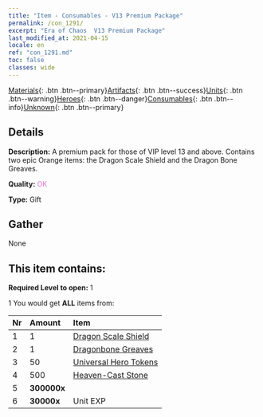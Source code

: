 ```yaml
---
title: "Item - Consumables - V13 Premium Package"
permalink: /con_1291/
excerpt: "Era of Chaos  V13 Premium Package"
last_modified_at: 2021-04-15
locale: en
ref: "con_1291.md"
toc: false
classes: wide
---
```

 [Materials](/Items/){: .btn .btn--primary}[Artifacts](/Items/Artifacts/){: .btn .btn--success}[Units](/Items/Units/){: .btn .btn--warning}[Heroes](/Items/Heroes/){: .btn .btn--danger}[Consumables](/Items/Consumables/){: .btn .btn--info}[Unknown](/Items/Unknown/){: .btn .btn--primary}

## Details
 **Description:** A premium pack for those of VIP level 13 and above. Contains two epic Orange items: the Dragon Scale Shield and the Dragon Bone Greaves.

 **Quality:** <span style="color: #DA70D6">OK</span>

 **Type:** Gift

## Gather

  None

## This item contains:

 **Required Level to open:** 1

 1 You would get **ALL** items  from:

  | Nr | Amount |     Item    |
  |:---|:-------|:------------|
  | 1 | 1 | [Dragon Scale Shield](/Items/art_144/) |  | 
  | 2 | 1 | [Dragonbone Greaves](/Items/art_145/) |  | 
  | 3 | 50 | [Universal Hero Tokens](/Items/her_358/) |  | 
  | 4 | 500 | [Heaven-Cast Stone](/Items/art_188/) |  | 
  | 5 |  **300000x** | <i class="fas fa-coins"/> |  | 
  | 6 |  **30000x** | Unit EXP |  | 
